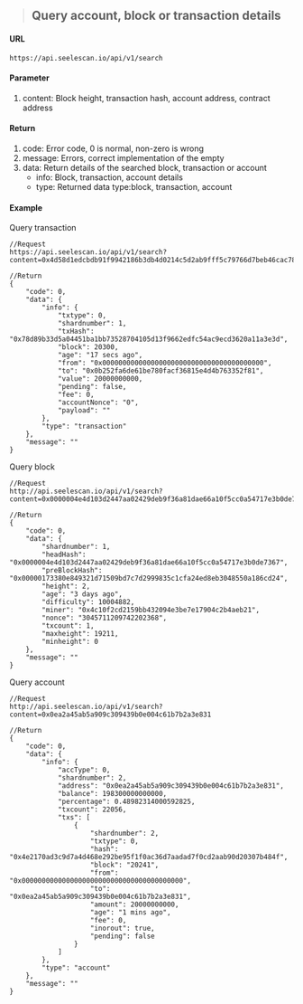 >## Query account, block or transaction details
#### URL
	https://api.seelescan.io/api/v1/search

#### Parameter 
1. content: Block height, transaction hash, account address, contract address

#### Return
1. code: Error code, 0 is normal, non-zero is wrong
2. message: Errors, correct implementation of the empty
3. data: Return details of the searched block, transaction or account
	- info: Block, transaction, account details
	- type: Returned data type:block, transaction, account

#### Example
Query transaction
	
	//Request
	https://api.seelescan.io/api/v1/search?content=0x4d58d1edcbdb91f9942186b3db4d0214c5d2ab9fff5c79766d7beb46cac7881f
	
	//Return
	{
		"code": 0, 
		"data": {
			"info": {
				"txtype": 0, 
				"shardnumber": 1, 
				"txHash": "0x78d89b33d5a04451ba1bb73528704105d13f9662edfc54ac9ecd3620a11a3e3d", 
				"block": 20300, 
				"age": "17 secs ago", 
				"from": "0x0000000000000000000000000000000000000000", 
				"to": "0x0b252fa6de61be780facf36815e4d4b763352f81", 
				"value": 20000000000, 
				"pending": false, 
				"fee": 0, 
				"accountNonce": "0", 
				"payload": ""
			}, 
			"type": "transaction"
		}, 
		"message": ""
	}

Query block
	
	//Request
	http://api.seelescan.io/api/v1/search?content=0x0000004e4d103d2447aa02429deb9f36a81dae66a10f5cc0a54717e3b0de7367
	
	//Return
	{
		"code": 0, 
		"data": {
			"shardnumber": 1, 
			"headHash": "0x0000004e4d103d2447aa02429deb9f36a81dae66a10f5cc0a54717e3b0de7367", 
			"preBlockHash": "0x00000173380e849321d71509bd7c7d2999835c1cfa24ed8eb3048550a186cd24", 
			"height": 2, 
			"age": "3 days ago", 
			"difficulty": 10004882, 
			"miner": "0x4c10f2cd2159bb432094e3be7e17904c2b4aeb21", 
			"nonce": "3045711209742202368", 
			"txcount": 1, 
			"maxheight": 19211, 
			"minheight": 0
		}, 
		"message": ""
	}
	
Query account
	
	//Request
	http://api.seelescan.io/api/v1/search?content=0x0ea2a45ab5a909c309439b0e004c61b7b2a3e831
	
	//Return
	{
		"code": 0, 
		"data": {
			"info": {
				"accType": 0, 
				"shardnumber": 2, 
				"address": "0x0ea2a45ab5a909c309439b0e004c61b7b2a3e831", 
				"balance": 198300000000000, 
				"percentage": 0.48982314000592825, 
				"txcount": 22056, 
				"txs": [
					{
						"shardnumber": 2, 
						"txtype": 0, 
						"hash": "0x4e2170ad3c9d7a4d468e292be95f1f0ac36d7aadad7f0cd2aab90d20307b484f", 
						"block": "20241", 
						"from": "0x0000000000000000000000000000000000000000", 
						"to": "0x0ea2a45ab5a909c309439b0e004c61b7b2a3e831", 
						"amount": 20000000000, 
						"age": "1 mins ago", 
						"fee": 0, 
						"inorout": true, 
						"pending": false
					}
				]
			}, 
			"type": "account"
		}, 
		"message": ""
	}